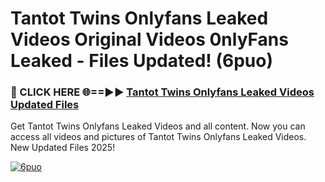 # Tantot Twins Onlyfans Leaked Videos Original Videos 0nlyFans Leaked - Files Updated! (6puo)

<h3>🔴 CLICK HERE 🌐==►► <a href="https://tinyurl.com/2wckxsce" rel="nofollow">Tantot Twins Onlyfans Leaked Videos Updated Files</a></h3>

Get Tantot Twins Onlyfans Leaked Videos and all content. Now you can access all videos and pictures of Tantot Twins Onlyfans Leaked Videos. New Updated Files 2025!

[![6puo](https://i.imgur.com/AFduVYN.gif)](https://tinyurl.com/2wckxsce)
